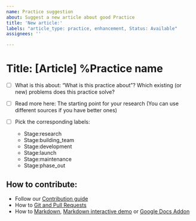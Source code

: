 ```yaml
---
name: Practice suggestion
about: Suggest a new article about good Practice 
title: 'New article:'
labels: "article_type: practice, enhancement, Status: Available"
assignees: ''

---
```

# Title: [Article] %Practice name

- [ ] What is this about: “What is this practice about”? Which existing (or new) problems does this practice solve? 

- [ ] Read more here: The starting point for your research (You can use different sources if you have better ones)

- [ ] Pick the corresponding labels: 
    - Stage:research
    - Stage:building_team
    - Stage:development
    - Stage:launch
    - Stage:maintenance
    - Stage:phase_out

## How to contribute:
- Follow our [Contribution guide](https://github.com/DXHeroes/knowledge-base-content/blob/master/CONTRIBUTING.md)
- How to [Git and Pull Requests]( https://github.com/firstcontributions/first-contributions/blob/master/README.md)
- How to [Markdown](https://guides.github.com/features/mastering-markdown/), [Markdown interactive demo](https://www.markdowntutorial.com/lesson/1/) or [Google Docs Addon](https://gsuite.google.com/marketplace/app/docs_to_markdown/700168918607)
